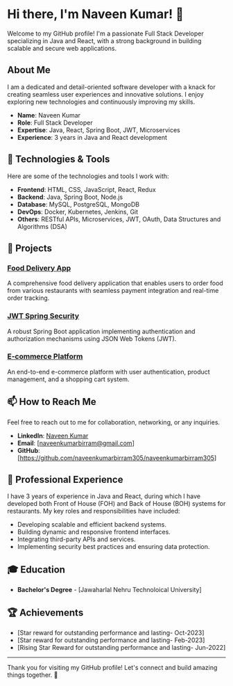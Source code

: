 # Hi there, I'm Naveen Kumar! 👋

Welcome to my GitHub profile! I'm a passionate Full Stack Developer specializing in Java and React, with a strong background in building scalable and secure web applications.

## About Me

I am a dedicated and detail-oriented software developer with a knack for creating seamless user experiences and innovative solutions. 
I enjoy exploring new technologies and continuously improving my skills.

- **Name**: Naveen Kumar
- **Role**: Full Stack Developer
- **Expertise**: Java, React, Spring Boot, JWT, Microservices
- **Experience**: 3 years in Java and React development

## 🔧 Technologies & Tools

Here are some of the technologies and tools I work with:

- **Frontend**: HTML, CSS, JavaScript, React, Redux
- **Backend**: Java, Spring Boot, Node.js
- **Database**: MySQL, PostgreSQL, MongoDB
- **DevOps**: Docker, Kubernetes, Jenkins, Git
- **Others**: RESTful APIs, Microservices, JWT, OAuth, Data Structures and Algorithms (DSA)

## 🚀 Projects

### [Food Delivery App](https://github.com/naveenkumarbirram305/food-delivery-app)
A comprehensive food delivery application that enables users to order food from various restaurants with seamless payment integration and real-time order tracking.

### [JWT Spring Security](https://github.com/naveenkumarbirram305/jwt-spring-security)
A robust Spring Boot application implementing authentication and authorization mechanisms using JSON Web Tokens (JWT).

### [E-commerce Platform](https://github.com/your-github-username/e-commerce-platform)
An end-to-end e-commerce platform with user authentication, product management, and a shopping cart system.

## 📫 How to Reach Me

Feel free to reach out to me for collaboration, networking, or any inquiries.

- **LinkedIn**: [Naveen Kumar](https://www.linkedin.com/in/naveen-kumar-birram-6a273a195/)
- **Email**: [naveenkumarbirram@gmail.com]
- **GitHub**: [https://github.com/naveenkumarbirram305/naveenkumarbirram305]

## 💼 Professional Experience

I have 3 years of experience in Java and React, during which I have developed both Front of House (FOH) and Back of House (BOH) systems for restaurants. My key roles and responsibilities have included:

- Developing scalable and efficient backend systems.
- Building dynamic and responsive frontend interfaces.
- Integrating third-party APIs and services.
- Implementing security best practices and ensuring data protection.

## 🎓 Education

- **Bachelor's Degree** - [Jawaharlal Nehru Technoloical University]

## 🏆 Achievements

- [Star reward for outstanding performance and lasting- Oct-2023]
- [Star reward for outstanding performance and lasting- Feb-2023]
- [Rising Star Reward for outstanding performance and lasting- Jun-2022]
---

Thank you for visiting my GitHub profile! Let's connect and build amazing things together. 🚀

